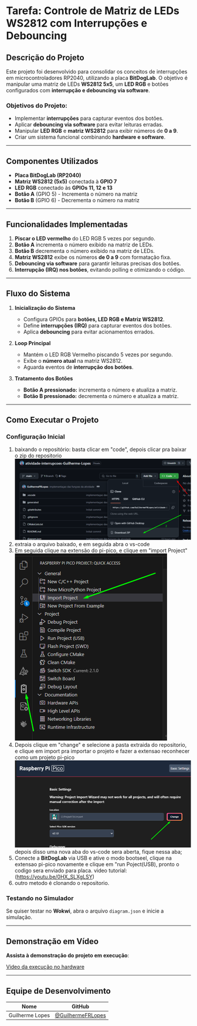 # Tarefa: Controle de Matriz de LEDs WS2812 com Interrupções e Debouncing

##  Descrição do Projeto
Este projeto foi desenvolvido para consolidar os conceitos de interrupções em microcontroladores RP2040, utilizando a placa **BitDogLab**. O objetivo é manipular uma matriz de LEDs **WS2812 5x5**, um **LED RGB** e botões configurados com **interrupção e debouncing via software**.

###  Objetivos do Projeto:
- Implementar **interrupções** para capturar eventos dos botões.
- Aplicar **debouncing via software** para evitar leituras erradas.
- Manipular **LED RGB** e **matriz WS2812** para exibir números de **0 a 9**.
- Criar um sistema funcional combinando **hardware e software**.

---

##  Componentes Utilizados
- **Placa BitDogLab (RP2040)**
- **Matriz WS2812 (5x5)** conectada à **GPIO 7**
- **LED RGB** conectado às **GPIOs 11, 12 e 13**
- **Botão A** (GPIO 5) - Incrementa o número na matriz
- **Botão B** (GPIO 6) - Decrementa o número na matriz

---

##  Funcionalidades Implementadas
1. **Piscar o LED vermelho** do LED RGB 5 vezes por segundo.
2. **Botão A** incrementa o número exibido na matriz de LEDs.
3. **Botão B** decrementa o número exibido na matriz de LEDs.
4. **Matriz WS2812** exibe os números **de 0 a 9** com formatação fixa.
5. **Debouncing via software** para garantir leituras precisas dos botões.
6. **Interrupção (IRQ) nos botões**, evitando polling e otimizando o código.


---

##  Fluxo do Sistema

1. **Inicialização do Sistema**
   - Configura GPIOs para **botões, LED RGB e Matriz WS2812**.
   - Define **interrupções (IRQ)** para capturar eventos dos botões.
   - Aplica **debouncing** para evitar acionamentos errados.

2. **Loop Principal**
   - Mantém o LED RGB Vermelho piscando 5 vezes por segundo.
   - Exibe o **número atual** na matriz WS2812.
   - Aguarda eventos de **interrupção dos botões**.

3. **Tratamento dos Botões**
   - **Botão A pressionado:** incrementa o número e atualiza a matriz.
   - **Botão B pressionado:** decrementa o número e atualiza a matriz.

---

##  Como Executar o Projeto

###  Configuração Inicial
1. baixando o repositório:
   basta clicar em "code", depois clicar pra baixar o zip do repositorio
   ![alt text](image.png)
2. extraia o arquivo baixado, e em seguida abra o vs-code
3. Em seguida clique na extensão do pi-pico, e clique em "import Project"
   ![alt text](image-1.png)
4. Depois clique em "change" e selecione a pasta extraida do repositorio, e clique em import pra importar o projeto e fazer a extensao reconhecer como um projeto pi-pico
   ![alt text](image-2.png)  
   depois disso uma nova aba do vs-code sera aberta, fique nessa aba;
5. Conecte a **BitDogLab** via USB e ative o modo bootseel, clique na extensao pi-pico novamente e clique em "run Poject(USB), pronto o codigo sera enviado para placa.
video tutorial: (https://youtu.be/0HX_SLXgLSY)
6. outro metodo é clonando o repositorio.

###  Testando no Simulador
Se quiser testar no **Wokwi**, abra o arquivo `diagram.json` e inicie a simulação.

---

##  Demonstração em Vídeo
 **Assista à demonstração do projeto em execução**:

 [Video da execução no hardware](https://youtu.be/H-7ZIRPlWLc)

---

##  Equipe de Desenvolvimento
| Nome | GitHub |
|------|--------|
| Guilherme Lopes | [@GuilhermeFRLopes](https://github.com/GuilhermeFRLopes) |


